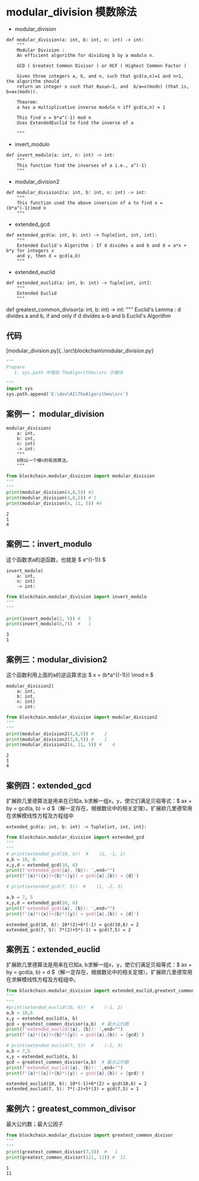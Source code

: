 # modular_division  模数除法

- modular_division
```
def modular_division(a: int, b: int, n: int) -> int:
    """
    Modular Division :
    An efficient algorithm for dividing b by a modulo n.

    GCD ( Greatest Common Divisor ) or HCF ( Highest Common Factor )

    Given three integers a, b, and n, such that gcd(a,n)=1 and n>1, the algorithm should
    return an integer x such that 0≤x≤n−1, and  b/a=x(modn) (that is, b=ax(modn)).

    Theorem:
    a has a multiplicative inverse modulo n iff gcd(a,n) = 1

    This find x = b*a^(-1) mod n
    Uses ExtendedEuclid to find the inverse of a

    """
```
- invert_modulo
```
def invert_modulo(a: int, n: int) -> int:
    """
    This function find the inverses of a i.e., a^(-1)
    """
```
- modular_division2
```
def modular_division2(a: int, b: int, n: int) -> int:
    """
    This function used the above inversion of a to find x = (b*a^(-1))mod n
    """
```
- extended_gcd
```
def extended_gcd(a: int, b: int) -> Tuple[int, int, int]:
    """
    Extended Euclid's Algorithm : If d divides a and b and d = a*x + b*y for integers x
    and y, then d = gcd(a,b)
    """
```
- extended_euclid
```
def extended_euclid(a: int, b: int) -> Tuple[int, int]:
    """
    Extended Euclid
    """
```

def greatest_common_divisor(a: int, b: int) -> int:
    """
    Euclid's Lemma :  d divides a and b, if and only if d divides a-b and b
    Euclid's Algorithm
    

## 代码
[modular_division.py]{..\src\blockchain\modular_division.py}


```python
"""
Prepare
   1. sys.path 中增加 TheAlgorithms\src 子模块

"""
import sys
sys.path.append('E:\dev\AI\TheAlgorithms\src')

```

## 案例一： modular_division
```
modular_division(
    a: int, 
    b: int, 
    n: int) 
    -> int:
    """
    b除以一个模n的有效算法。
    """
```



```python
from blockchain.modular_division import modular_division
"""
"""
print(modular_division(4,8,5)) #2
print(modular_division(3,8,5)) # 1
print(modular_division(4, 11, 5)) #4

```

    2
    1
    4
    

## 案例二：invert_modulo

这个函数求a的逆函数，也就是 $ a^{(-1)} $

```
invert_modulo(
    a: int,
    n: int) 
    -> int:
```


```python
from blockchain.modular_division import invert_modulo
"""
"""

print(invert_modulo(2, 5)) #   3
print(invert_modulo(8,7))  #   1

```

    3
    1
    

## 案例三：modular_division2

这个函数利用上面的a的逆运算求出 $ x = (b*a^{(-1)}) \mod n $ 
```
modular_division2(
    a: int,
    b: int, 
    n: int) 
    -> int:
```


```python
from blockchain.modular_division import modular_division2
"""
"""
print(modular_division2(4,8,5)) #    2
print(modular_division2(3,8,5)) #    1
print(modular_division2(4, 11, 5)) #    4

```

    2
    1
    4
    

## 案例四：extended_gcd

扩展欧几里德算法是用来在已知a, b求解一组x，y，使它们满足贝祖等式：$ ax + by = gcd(a, b) = d $（解一定存在，根据数论中的相关定理）。扩展欧几里德常用在求解模线性方程及方程组中
```
extended_gcd(a: int, b: int) -> Tuple[int, int, int]:
```
    


```python
from blockchain.modular_division import extended_gcd
"""
"""
# print(extended_gcd(10, 6))  #    (2, -1, 2)
a,b = 10, 6
x,y,d = extended_gcd(10, 6)
print(f'extended_gcd({a}, {b}): ',end="")
print(f'{a}*({x})+{b}*({y}) = gcd({a},{b}) = {d}')

# print(extended_gcd(7, 5))  #    (1, -2, 3)

a,b = 7, 5
x,y,d = extended_gcd(10, 6)
print(f'extended_gcd({a}, {b}): ',end="")
print(f'{a}*({x})+{b}*({y}) = gcd({a},{b}) = {d}')

```

    extended_gcd(10, 6): 10*(2)+6*(-1) = gcd(10,6) = 2
    extended_gcd(7, 5): 7*(2)+5*(-1) = gcd(7,5) = 2
    

## 案例五：extended_euclid
扩展欧几里德算法是用来在已知a, b求解一组x，y，使它们满足贝祖等式：$ ax + by = gcd(a, b) = d $（解一定存在，根据数论中的相关定理）。扩展欧几里德常用在求解模线性方程及方程组中。



```python
from blockchain.modular_division import extended_euclid,greatest_common_divisor
"""
"""
#print(extended_euclid(10, 6))  #    (-1, 2)
a,b = 10,6
x,y = extended_euclid(a, b)
gcd = greatest_common_divisor(a,b)  # 最大公约数
print(f'extended_euclid({a}, {b}): ',end="")
print(f'{a}*({x})+{b}*({y}) = gcd({a},{b}) = {gcd}')

# print(extended_euclid(7, 5))  #    (-2, 3)
a,b = 7,5
x,y = extended_euclid(a, b)
gcd = greatest_common_divisor(a,b)  # 最大公约数
print(f'extended_euclid({a}, {b}): ',end="")
print(f'{a}*({x})+{b}*({y}) = gcd({a},{b}) = {gcd}')

```

    extended_euclid(10, 6): 10*(-1)+6*(2) = gcd(10,6) = 2
    extended_euclid(7, 5): 7*(-2)+5*(3) = gcd(7,5) = 1
    

## 案例六：greatest_common_divisor
最大公约数；最大公因子


```python
from blockchain.modular_division import greatest_common_divisor
"""
"""
print(greatest_common_divisor(7,5))  #   1
print(greatest_common_divisor(121, 11)) #  11

```

    1
    11
    
